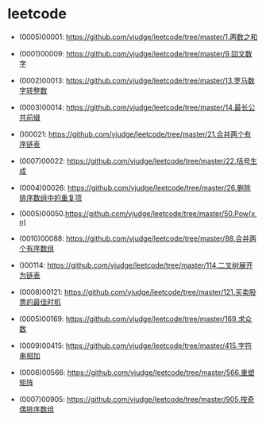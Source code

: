 # leetcode

* (0005)00001: https://github.com/vjudge/leetcode/tree/master/1.两数之和

* (0001)00009: https://github.com/vjudge/leetcode/tree/master/9.回文数字

* (0002)00013: https://github.com/vjudge/leetcode/tree/master/13.罗马数字转整数
* (0003)00014: https://github.com/vjudge/leetcode/tree/master/14.最长公共前缀

* ()00021: https://github.com/vjudge/leetcode/tree/master/21.合并两个有序链表
* (0007)00022: https://github.com/vjudge/leetcode/tree/master/22.括号生成

* (0004)00026: https://github.com/vjudge/leetcode/tree/master/26.删除排序数组中的重复项  


* (0005)00050.https://github.com/vjudge/leetcode/tree/master/50.Pow(x,n)

* (0010)00088: https://github.com/vjudge/leetcode/tree/master/88.合并两个有序数组

* ()00114: https://github.com/vjudge/leetcode/tree/master/114.二叉树展开为链表

* (0008)00121: https://github.com/vjudge/leetcode/tree/master/121.买卖股票的最佳时机

* (0005)00169: https://github.com/vjudge/leetcode/tree/master/169.求众数

* (0009)00415: https://github.com/vjudge/leetcode/tree/master/415.字符串相加

* (0006)00566: https://github.com/vjudge/leetcode/tree/master/566.重塑矩阵

* (0007)00905: https://github.com/vjudge/leetcode/tree/master/905.按奇偶排序数组
